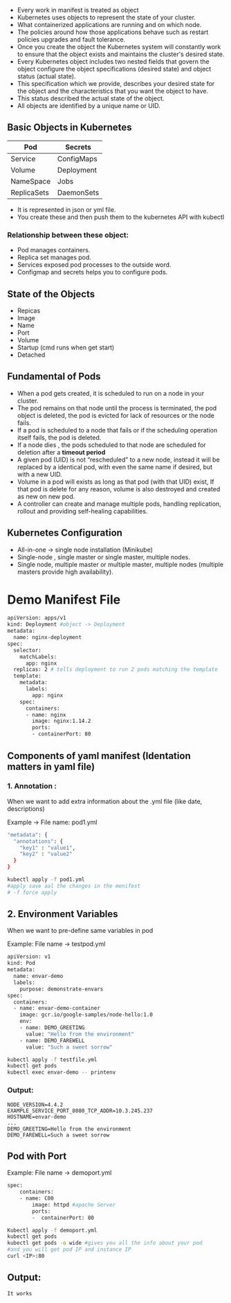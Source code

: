 - Every work in manifest is treated as object
- Kubernetes uses objects to represent the state of your cluster.
- What containerized applications are running and on which node.
- The policies around how those applications behave such as restart policies upgrades and fault tolerance.
- Once you create the object the Kubernetes system will constantly work to ensure that the object exists and maintains the cluster's desired state.
- Every Kubernetes object includes two nested fields that govern the object configure the object specifications (desired state) and object status (actual state).
- This specification which we provide, describes your desired state for the object and the characteristics that you want the object to have.
- This status described the actual state of the object.
- All objects are identified by a unique name or UID.

## Basic Objects in Kubernetes

| Pod | Secrets |
| --- | --- |
| Service | ConfigMaps |
| Volume | Deployment |
| NameSpace | Jobs |
| ReplicaSets | DaemonSets |
- It is represented in json or yml file.
- You create these and then push them to the kubernetes API with kubectl

### Relationship between these object:

- Pod manages containers.
- Replica set manages pod.
- Services exposed pod processes to the outside word.
- Configmap and secrets helps you to configure pods.

## State of the Objects

- Repicas
- Image
- Name
- Port
- Volume
- Startup (cmd runs when get start)
- Detached

## Fundamental of Pods

- When a pod gets created, it is scheduled to run on a node in your cluster.
- The pod remains on that node until the process is terminated, the pod object is deleted, the pod is evicted for lack of resources or the node fails.
- If a pod is scheduled to a node that fails or if the scheduling operation itself fails, the pod is deleted.
- If a node dies , the pods scheduled to that node are scheduled for deletion after a **timeout period**
- A given pod (UID) is not “rescheduled” to a new node, instead it will be replaced by a identical pod, with even the same name if desired, but with a new UID.
- Volume in a pod will exists as long as that pod (with that UID) exist, If that pod is delete for any reason, volume is also destroyed and created as new on new pod.
- A controller can create and manage multiple pods, handling replication, rollout and providing self-healing capabilities.

## Kubernetes Configuration

- All-in-one → single node installation (Minikube)
- Single-node , single master or single master, multiple nodes.
- Single node, multiple master or multiple master, multiple nodes (multiple masters provide high availability).

# Demo Manifest File

```bash
apiVersion: apps/v1
kind: Deployment #object -> Deployment
metadata:
  name: nginx-deployment   
spec:
  selector:
    matchLabels:
      app: nginx
  replicas: 2 # tells deployment to run 2 pods matching the template
  template:
    metadata:
      labels:
        app: nginx
    spec:
      containers:
      - name: nginx
        image: nginx:1.14.2
        ports:
        - containerPort: 80

```

## Components of yaml manifest (Identation matters in yaml file)

### 1. Annotation :

When we want to add extra information about the .yml file (like date, descriptions)

Example → File name: pod1.yml

```bash
"metadata": {
  "annotations": {
    "key1" : "value1",
    "key2" : "value2"
  }
}
```

```bash
kubectl apply -f pod1.yml
#apply save aal the changes in the menifest
# -f force apply 
```

## 2. Environment Variables

When we want to pre-define same variables in pod

Example: File name → testpod.yml

```bash
apiVersion: v1
kind: Pod
metadata:
  name: envar-demo
  labels:
    purpose: demonstrate-envars
spec:
  containers:
  - name: envar-demo-container
    image: gcr.io/google-samples/node-hello:1.0
    env:
    - name: DEMO_GREETING
      value: "Hello from the environment"
    - name: DEMO_FAREWELL
      value: "Such a sweet sorrow"
```

```bash
kubectl apply -f testfile.yml
kubectl get pods
kubectl exec envar-demo -- printenv
```

### Output:

```
NODE_VERSION=4.4.2
EXAMPLE_SERVICE_PORT_8080_TCP_ADDR=10.3.245.237
HOSTNAME=envar-demo
...
DEMO_GREETING=Hello from the environment
DEMO_FAREWELL=Such a sweet sorrow
```

## Pod with Port

Example: File name → demoport.yml

```bash
spec:
	containers:
	- name: C00
		image: httpd #apache Server
		ports:
		-  containerPort: 80
```

```bash
Kubectl apply -f demoport.yml
kubectl get pods
kubectl get pods -o wide #gives you all the info about your pod 
#and you will get pod IP and instance IP
curl <IP>:80
```

## Output:

```bash
It works
```

